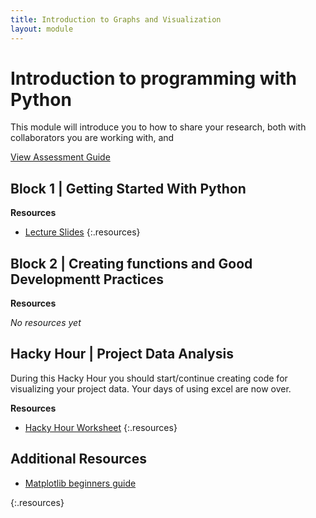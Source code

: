 ```yaml
---
title: Introduction to Graphs and Visualization
layout: module
---
```



# Introduction to programming with Python

This module will introduce you to how to share your research, both with collaborators you are working with, and 

[View Assessment Guide](assessment.html)




## Block 1 | Getting Started With Python




**Resources**

- [Lecture Slides](http://linkhere.com)
{:.resources}



## Block 2 | Creating functions and Good Developmentt Practices


**Resources**

_No resources yet_




## Hacky Hour | Project Data Analysis

During this Hacky Hour you should start/continue creating code for visualizing your project data. Your days of using excel are now over.  


**Resources**

- [Hacky Hour Worksheet](hacky-hour-worksheet.html)
{:.resources}









## Additional Resources

- [Matplotlib beginners guide](http://matplotlib.org/users/beginner.html) 

{:.resources}
